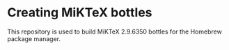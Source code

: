 # Creating MiKTeX bottles

This repository is used to build MiKTeX 2.9.6350 bottles for the Homebrew package manager.
